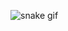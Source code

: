 ![snake gif](https://github.com/HellSugar/HellSugar/blob/output/github-contribution-grid-snake.svg)

